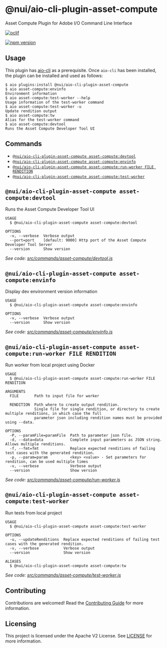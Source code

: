 @nui/aio-cli-plugin-asset-compute
=======================

Asset Compute Plugin for Adobe I/O Command Line Interface

[![oclif](https://img.shields.io/badge/cli-oclif-brightgreen.svg)](https://oclif.io)
<!--- when a new release happens, the VERSION and URL in the badge have to be manually updated because it's a private registry --->
[![npm version](https://img.shields.io/badge/%40nui%2Faio--cli--plugin--nui-1.0.8-blue.svg)](https://artifactory.corp.adobe.com/artifactory/npm-nui-release/@nui/aio-cli-plugin-nui/-/@nui/aio-cli-plugin-nui-1.0.8.tgz)

<!-- toc -->

<!-- tocstop -->

## Usage

This plugin has [aio-cli](https://github.com/adobe/aio-cli) as a prerequisite. Once `aio-cli` has been installed, the plugin can be installed and used as follows:

```sh-session
$ aio plugins:install @nui/aio-cli-plugin-asset-compute
$ aio asset-compute:envinfo
Environment information
$ aio asset-compute:test-worker --help
Usage information of the test-worker command
$ aio asset-compute:test-worker -u
Update rendition output
$ aio asset-compute:tw
Alias for the test-worker command
$ aio asset-compute:devtool
Runs the Asset Compute Developer Tool UI
```

## Commands
<!-- commands -->
* [`@nui/aio-cli-plugin-asset-compute asset-compute:devtool`](#nuiaio-cli-plugin-asset-compute-asset-computedevtool)
* [`@nui/aio-cli-plugin-asset-compute asset-compute:envinfo`](#nuiaio-cli-plugin-asset-compute-asset-computeenvinfo)
* [`@nui/aio-cli-plugin-asset-compute asset-compute:run-worker FILE RENDITION`](#nuiaio-cli-plugin-asset-compute-asset-computerun-worker-file-rendition)
* [`@nui/aio-cli-plugin-asset-compute asset-compute:test-worker`](#nuiaio-cli-plugin-asset-compute-asset-computetest-worker)

## `@nui/aio-cli-plugin-asset-compute asset-compute:devtool`

Runs the Asset Compute Developer Tool UI

```
USAGE
  $ @nui/aio-cli-plugin-asset-compute asset-compute:devtool

OPTIONS
  -v, --verbose  Verbose output
  --port=port    [default: 9000] Http port of the Asset Compute Developer Tool Server
  --version      Show version
```

_See code: [src/commands/asset-compute/devtool.js](https://git.corp.adobe.com/nui/aio-cli-plugin-asset-compute/blob/1.0.7/src/commands/asset-compute/devtool.js)_

## `@nui/aio-cli-plugin-asset-compute asset-compute:envinfo`

Display dev environment version information

```
USAGE
  $ @nui/aio-cli-plugin-asset-compute asset-compute:envinfo

OPTIONS
  -v, --verbose  Verbose output
  --version      Show version
```

_See code: [src/commands/asset-compute/envinfo.js](https://git.corp.adobe.com/nui/aio-cli-plugin-asset-compute/blob/1.0.7/src/commands/asset-compute/envinfo.js)_

## `@nui/aio-cli-plugin-asset-compute asset-compute:run-worker FILE RENDITION`

Run worker from local project using Docker

```
USAGE
  $ @nui/aio-cli-plugin-asset-compute asset-compute:run-worker FILE RENDITION

ARGUMENTS
  FILE       Path to input file for worker

  RENDITION  Path where to create output rendition.
             Single file for single rendition, or directory to create multiple renditions, in which case the full
             parameter json including rendition names must be provided using --data.

OPTIONS
  -P, --paramFile=paramFile  Path to parameter json file.
  -d, --data=data            Complete input parameters as JSON string. Allows multiple renditions.
  -f, --fmt=fmt              Replace expected renditions of failing test cases with the generated rendition.
  -p, --param=param          <key> <value> - Set parameters for rendition, can be used multiple times
  -v, --verbose              Verbose output
  --version                  Show version
```

_See code: [src/commands/asset-compute/run-worker.js](https://git.corp.adobe.com/nui/aio-cli-plugin-asset-compute/blob/1.0.7/src/commands/asset-compute/run-worker.js)_

## `@nui/aio-cli-plugin-asset-compute asset-compute:test-worker`

Run tests from local project

```
USAGE
  $ @nui/aio-cli-plugin-asset-compute asset-compute:test-worker

OPTIONS
  -u, --updateRenditions  Replace expected renditions of failing test cases with the generated rendition.
  -v, --verbose           Verbose output
  --version               Show version

ALIASES
  $ @nui/aio-cli-plugin-asset-compute asset-compute:tw
```

_See code: [src/commands/asset-compute/test-worker.js](https://git.corp.adobe.com/nui/aio-cli-plugin-asset-compute/blob/1.0.7/src/commands/asset-compute/test-worker.js)_
<!-- commandsstop -->

## Contributing

Contributions are welcomed! Read the [Contributing Guide](./.github/CONTRIBUTING.md) for more information.

## Licensing

This project is licensed under the Apache V2 License. See [LICENSE](LICENSE) for more information.
